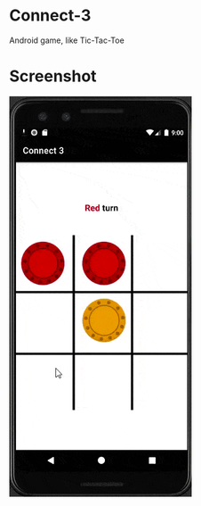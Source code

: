 # Connect-3
Android game, like Tic-Tac-Toe
# Screenshot
![Image alt](https://github.com/VaJar97/Connect-3-Game/raw/master/gif.gif)
